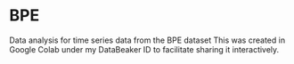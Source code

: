 # BPE
Data analysis for time series data from the BPE dataset
This was created in Google Colab under my DataBeaker ID to facilitate sharing it interactively.  
